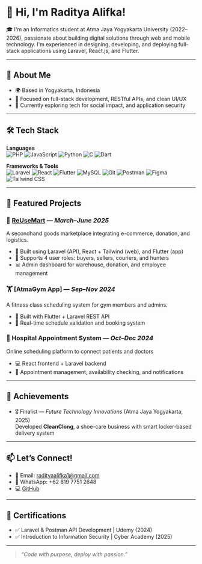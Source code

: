 # 👋 Hi, I'm Raditya Alifka!

🎓 I'm an Informatics student at Atma Jaya Yogyakarta University (2022–2026), passionate about building digital solutions through web and mobile technology. I'm experienced in designing, developing, and deploying full-stack applications using Laravel, React.js, and Flutter.

---

## 🧠 About Me
- 🌍 Based in Yogyakarta, Indonesia
- 🎯 Focused on full-stack development, RESTful APIs, and clean UI/UX
- 💬 Currently exploring tech for social impact, and application security

---

## 🛠️ Tech Stack

**Languages**  
![PHP](https://img.shields.io/badge/PHP-777BB4?style=flat&logo=php&logoColor=white)
![JavaScript](https://img.shields.io/badge/JavaScript-F7DF1E?style=flat&logo=javascript&logoColor=black)
![Python](https://img.shields.io/badge/Python-3776AB?style=flat&logo=python&logoColor=white)
![C](https://img.shields.io/badge/C-00599C?style=flat&logo=c&logoColor=white)
![Dart](https://img.shields.io/badge/Dart-0175C2?style=flat&logo=dart&logoColor=white)


**Frameworks & Tools**  
![Laravel](https://img.shields.io/badge/Laravel-E74430?style=flat&logo=laravel&logoColor=white)
![React](https://img.shields.io/badge/React-61DAFB?style=flat&logo=react&logoColor=black)
![Flutter](https://img.shields.io/badge/Flutter-02569B?style=flat&logo=flutter&logoColor=white)
![MySQL](https://img.shields.io/badge/MySQL-4479A1?style=flat&logo=mysql&logoColor=white)
![Git](https://img.shields.io/badge/Git-F05032?style=flat&logo=git&logoColor=white)
![Postman](https://img.shields.io/badge/Postman-FF6C37?style=flat&logo=postman&logoColor=white)
![Figma](https://img.shields.io/badge/Figma-F24E1E?style=flat&logo=figma&logoColor=white)
![Tailwind CSS](https://img.shields.io/badge/Tailwind_CSS-38B2AC?style=flat&logo=tailwind-css&logoColor=white)


---

## 💼 Featured Projects

### 🔁 [ReUseMart](https://reusemart.web.id) — *March–June 2025*  
A secondhand goods marketplace integrating e-commerce, donation, and logistics.
- 🧩 Built using Laravel (API), React + Tailwind (web), and Flutter (app)
- 👥 Supports 4 user roles: buyers, sellers, couriers, and hunters
- 📊 Admin dashboard for warehouse, donation, and employee management

### 🏋️ [AtmaGym App] — *Sep–Nov 2024*  
A fitness class scheduling system for gym members and admins.  
- 📱 Built with Flutter + Laravel REST API
- 🧠 Real-time schedule validation and booking system

### 🏥 Hospital Appointment System — *Oct–Dec 2024*  
Online scheduling platform to connect patients and doctors  
- 💻 React frontend + Laravel backend  
- 📅 Appointment management, availability checking, and notifications

---

## 🏅 Achievements
- 🎖️ Finalist — *Future Technology Innovations* (Atma Jaya Yogyakarta, 2025)  
  Developed **CleanClong**, a shoe-care business with smart locker-based delivery system

---

## 📫 Let’s Connect!

- 📧 Email: radityaalifka1@gmail.com  
- 📱 WhatsApp: +62 819 7751 2648  
- 💻 [GitHub](https://github.com/RadityaAlifka)  

---

## 📜 Certifications
- ✅ Laravel & Postman API Development | Udemy (2024)  
- ✅ Introduction to Information Security | Cyber Academy (2025)

---

> *“Code with purpose, deploy with passion.”*

